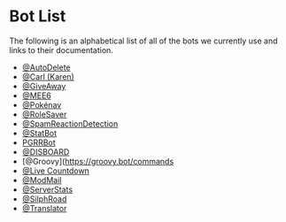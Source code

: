 # Bot List
The following is an alphabetical list of all of the bots we currently use and links to their documentation. 

- [@AutoDelete](https://github.com/riking/AutoDelete)
- [@Carl (Karen)](https://docs.carl.gg/)
- [@GiveAway](https://giveawaybot.party/)
- [@MEE6](https://mee6.xyz/)
- [@Pokénav](https://docs.pokenavbot.com/moderation.html)
- [@RoleSaver](https://top.gg/bot/526485456980934677)
- [@SpamReactionDetection](https://github.com/nickhempsey/discord-spam-reaction-detection)
- [@StatBot](https://docs.statbot.net/)
- [PGRRBot](https://github.com/PokemonGO-REMOTE-RAIDERS/pgrr-bot)
- [@DISBOARD](https://disboard.org/)
- [@Groovy](https://groovy.bot/commands
- [@Live Countdown](https://discord.bots.gg/bots/710486805836988507)
- [@ModMail](https://modmail.xyz/)
- [@ServerStats](https://serverstatsbot.com/)
- [@SilphRoad](https://thesilphroad.com/community-leadership)
- [@Translator](https://nvu.io/en/bots/discord-translator/)